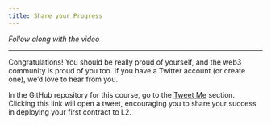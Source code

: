 ```yaml
---
title: Share your Progress
---
```


_Follow along with the video_

---

> </a>

Congratulations! You should be really proud of yourself, and the web3 community is proud of you too. If you have a Twitter account (or create one), we’d love to hear from you.

In the GitHub repository for this course, go to the [Tweet Me](https://github.com/Cyfrin/foundry-full-course-cu?tab=readme-ov-file#-tweet-me-add-your-contract-in) section. Clicking this link will open a tweet, encouraging you to share your success in deploying your first contract to L2.
